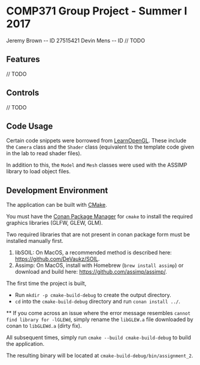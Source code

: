 # COMP371 Group Project - Summer I 2017
Jeremy Brown -- ID 27515421
Devin Mens -- ID // TODO


## Features
// TODO

## Controls
// TODO

## Code Usage
Certain code snippets were borrowed from [LearnOpenGL](https://learnopengl.com). These include the `Camera` class and the `Shader` class (equivalent to the template code given in the lab to read shader files). 

In addition to this, the `Model` and `Mesh` classes were used with the ASSIMP library to load object files.  


## Development Environment
The application can be built with [CMake](https://cmake.org).

You must have the [Conan Package Manager](https://www.conan.io) for `cmake` to install the required graphics libraries (GLFW, GLEW, GLM).

Two required libraries that are not present in conan package form must be installed manually first. 
1. libSOIL: On MacOS, a recommended method is described here: https://github.com/DeVaukz/SOIL.
2. Assimp: On MacOS, install with Homebrew (`brew install assimp`) or download and build here: https://github.com/assimp/assimp/.

The first time the project is built,
- Run `mkdir -p cmake-build-debug` to create the output directory.
- `cd` into the `cmake-build-debug` directory and run `conan install ../`.

** If you come across an issue where the error message resembles `cannot find library for -lGLEWd`, simply rename the `libGLEW.a` file downloaded by conan to `libGLEWd.a` (dirty fix).

All subsequent times, simply run  `cmake --build cmake-build-debug` to build the application.

The resulting binary will be located at `cmake-build-debug/bin/assignment_2`.

